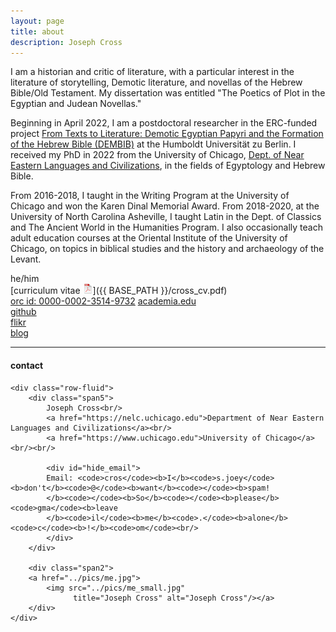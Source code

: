 ```yaml
---
layout: page
title: about
description: Joseph Cross
---
```


I am a historian and critic of literature, with a particular interest in the literature of storytelling, Demotic literature, and novellas of the Hebrew Bible/Old Testament. My dissertation was entitled "The Poetics of Plot in the Egyptian and Judean Novellas."

Beginning in April 2022, I am a postdoctoral researcher in the ERC-funded project [From Texts to Literature: Demotic Egyptian Papyri and the Formation of the Hebrew Bible (DEMBIB)](https://www.theologie.hu-berlin.de/de/professuren/stellen/gi/ERC%20Grant/ERC%20Grant) at the Humboldt Universität zu Berlin. I received my PhD in 2022 from the University of Chicago, [Dept. of Near Eastern Languages and Civilizations](https://nelc.uchicago.edu), in the fields of Egyptology and Hebrew Bible.

From 2016-2018, I taught in the Writing Program at the University of Chicago and won the Karen Dinal Memorial Award. From 2018-2020, at the University of North Carolina Asheville, I taught Latin in the Dept. of Classics and The Ancient World in the Humanities Program. I also occasionally teach adult education courses at the Oriental Institute of the University of Chicago, on topics in biblical studies and the history and archaeology of the Levant.

he/him<br/>
[curriculum vitae ![CV as pdf](icons16/pdf-icon.png)]({{ BASE_PATH }}/cross_cv.pdf)<br/>
[orc id: 0000-0002-3514-9732](https://orcid.org/0000-0002-3514-9732)
[academia.edu](https://chicago.academia.edu/JosephCross)</br>
[github](https://github.com/jjjjjjjjjjcross)<br/>
[flikr](https://www.flickr.com/photos/crossjj/)<br/>
[blog](https://jjjjjjjjjjcross.com/blog/) <br/>


---

<div class="container">
<h4><a name="contact"></a>contact</h4>

    <div class="row-fluid">
        <div class="span5">
            Joseph Cross<br/>
            <a href="https://nelc.uchicago.edu">Department of Near Eastern Languages and Civilizations</a><br/>
            <a href="https://www.uchicago.edu">University of Chicago</a><br/><br/>

            <div id="hide_email">
            Email: <code>cros</code><b>I</b><code>s.joey</code><b>don't</b><code>@</code><b>want</b><code></code><b>spam!
            </b><code></code><b>So</b><code></code><b>please</b><code>gma</code><b>leave
            </b><code>il</code><b>me</b><code>.</code><b>alone</b><code>c</code><b>!</b><code>om</code><br/>
            </div>
        </div>

        <div class="span2">
        <a href="../pics/me.jpg">
            <img src="../pics/me_small.jpg"
                  title="Joseph Cross" alt="Joseph Cross"/></a>
        </div>
    </div>
</div>
